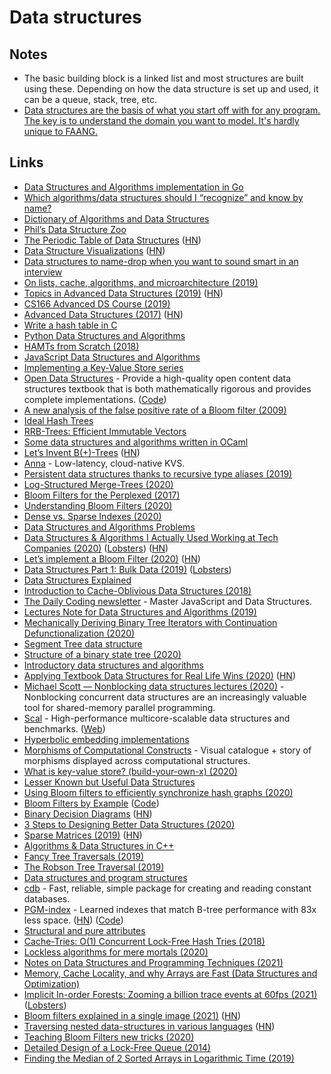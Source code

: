 # Data structures

## Notes

- The basic building block is a linked list and most structures are built using these. Depending on how the data structure is set up and used, it can be a queue, stack, tree, etc.
- [Data structures are the basis of what you start off with for any program. The key is to understand the domain you want to model. It's hardly unique to FAANG.](https://news.ycombinator.com/item?id=20039164)

## Links

- [Data Structures and Algorithms implementation in Go](https://github.com/floyernick/Data-Structures-and-Algorithms)
- [Which algorithms/data structures should I “recognize” and know by name?](https://softwareengineering.stackexchange.com/questions/155639/which-algorithms-data-structures-should-i-recognize-and-know-by-name)
- [Dictionary of Algorithms and Data Structures](https://xlinux.nist.gov/dads/)
- [Phil’s Data Structure Zoo](https://g1thubhub.github.io/data-structure-zoo.html)
- [The Periodic Table of Data Structures](https://stratos.seas.harvard.edu/files/stratos/files/periodictabledatastructures.pdf) ([HN](https://news.ycombinator.com/item?id=18314555))
- [Data Structure Visualizations](https://www.cs.usfca.edu/~galles/visualization/Algorithms.html) ([HN](https://news.ycombinator.com/item?id=19082943))
- [Data structures to name-drop when you want to sound smart in an interview](http://blog.amynguyen.net/?p=853)
- [On lists, cache, algorithms, and microarchitecture (2019)](https://pdziepak.github.io/2019/05/02/on-lists-cache-algorithms-and-microarchitecture/)
- [Topics in Advanced Data Structures (2019)](http://web.stanford.edu/class/cs166/handouts/100%20Suggested%20Final%20Project%20Topics.pdf) ([HN](https://news.ycombinator.com/item?id=19780387))
- [CS166 Advanced DS Course (2019)](http://web.stanford.edu/class/cs166/)
- [Advanced Data Structures (2017)](https://courses.csail.mit.edu/6.851/fall17/) ([HN](https://news.ycombinator.com/item?id=20044876))
- [Write a hash table in C](https://github.com/jamesroutley/write-a-hash-table)
- [Python Data Structures and Algorithms](https://github.com/prabhupant/python-ds)
- [HAMTs from Scratch (2018)](https://vaibhavsagar.com/blog/2018/07/29/hamts-from-scratch/)
- [JavaScript Data Structures and Algorithms](https://github.com/JoeKarlsson/data-structures)
- [Implementing a Key-Value Store series](http://codecapsule.com/2012/11/07/ikvs-implementing-a-key-value-store-table-of-contents/)
- [Open Data Structures](https://opendatastructures.org/) - Provide a high-quality open content data structures textbook that is both mathematically rigorous and provides complete implementations. ([Code](https://github.com/patmorin/ods))
- [A new analysis of the false positive rate of a Bloom filter (2009)](https://www.csee.usf.edu/~kchriste/energy/ipl10.pdf)
- [Ideal Hash Trees](https://lampwww.epfl.ch/papers/idealhashtrees.pdf)
- [RRB-Trees: Efficient Immutable Vectors](http://citeseerx.ist.psu.edu/viewdoc/download;jsessionid=0265C1992F573129BCC7D4AF7734DBF7?doi=10.1.1.592.5377&rep=rep1&type=pdf)
- [Some data structures and algorithms written in OCaml](https://github.com/jdan/ocaml-data-structures)
- [Let’s Invent B(+)-Trees](https://shachaf.net/w/b-trees) ([HN](https://news.ycombinator.com/item?id=23001831))
- [Anna](https://github.com/hydro-project/anna) - Low-latency, cloud-native KVS.
- [Persistent data structures thanks to recursive type aliases (2019)](https://www.aleksandra.codes/persistent-data-structures)
- [Log-Structured Merge-Trees (2020)](https://yetanotherdevblog.com/lsm/)
- [Bloom Filters for the Perplexed (2017)](https://sagi.io/bloom-filters-for-the-perplexed/)
- [Understanding Bloom Filters (2020)](https://yetanotherdevblog.com/bloom-filters/)
- [Dense vs. Sparse Indexes (2020)](https://yetanotherdevblog.com/dense-vs-sparse-indexes/)
- [Data Structures and Algorithms Problems](https://www.techiedelight.com/list-of-problems/)
- [Data Structures & Algorithms I Actually Used Working at Tech Companies (2020)](https://blog.pragmaticengineer.com/data-structures-and-algorithms-i-actually-used-day-to-day/) ([Lobsters](https://lobste.rs/s/n8tyip/data_structures_algorithms_i_actually)) ([HN](https://news.ycombinator.com/item?id=23841491))
- [Let’s implement a Bloom Filter (2020)](https://onatm.dev/2020/08/10/let-s-implement-a-bloom-filter/) ([HN](https://news.ycombinator.com/item?id=24102617))
- [Data Structures Part 1: Bulk Data (2019)](https://ourmachinery.com/post/data-structures-part-1-bulk-data/) ([Lobsters](https://lobste.rs/s/t8mrxn/data_structures_part_1_bulk_data))
- [Data Structures Explained](https://www.freecodecamp.org/news/learn-all-about-data-structures-used-in-computer-science/)
- [Introduction to Cache-Oblivious Data Structures (2018)](https://rcoh.me/posts/cache-oblivious-datastructures/)
- [The Daily Coding newsletter](https://thedailycoding.com/) - Master JavaScript and Data Structures.
- [Lectures Note for Data Structures and Algorithms (2019)](https://www.cs.bham.ac.uk/~jxb/DSA/dsa.pdf)
- [Mechanically Deriving Binary Tree Iterators with Continuation Defunctionalization (2020)](https://abhinavsarkar.net/posts/continuation-defunctionalization/)
- [Segment Tree data structure](https://cp-algorithms.com/data_structures/segment_tree.html)
- [Structure of a binary state tree (2020)](https://medium.com/@gballet/structure-of-a-binary-state-tree-part-1-48c587836d2f)
- [Introductory data structures and algorithms](https://github.com/sushinoya/fundamentals)
- [Applying Textbook Data Structures for Real Life Wins (2020)](https://heap.io/blog/engineering/applying-textbook-data-structures-for-real-life-wins) ([HN](https://news.ycombinator.com/item?id=24761105))
- [Michael Scott — Nonblocking data structures lectures (2020)](https://www.youtube.com/watch?v=9XAx279s7gs) - Nonblocking concurrent data structures are an increasingly valuable tool for shared-memory parallel programming.
- [Scal](https://github.com/cksystemsgroup/scal) - High-performance multicore-scalable data structures and benchmarks. ([Web](http://scal.cs.uni-salzburg.at/))
- [Hyperbolic embedding implementations](https://github.com/HazyResearch/hyperbolics)
- [Morphisms of Computational Constructs](https://github.com/prathyvsh/morphisms-of-computational-structures) - Visual catalogue + story of morphisms displayed across computational structures.
- [What is key-value store? (build-your-own-x) (2020)](http://djkooks.github.io/build-your-own-kv-store)
- [Lesser Known but Useful Data Structures](https://stackoverflow.com/questions/500607/what-are-the-lesser-known-but-useful-data-structures)
- [Using Bloom filters to efficiently synchronize hash graphs (2020)](https://martin.kleppmann.com/2020/12/02/bloom-filter-hash-graph-sync.html)
- [Bloom Filters by Example](https://llimllib.github.io/bloomfilter-tutorial/) ([Code](https://github.com/llimllib/bloomfilter-tutorial))
- [Binary Decision Diagrams](https://crypto.stanford.edu/pbc/notes/zdd/) ([HN](https://news.ycombinator.com/item?id=25342922))
- [3 Steps to Designing Better Data Structures (2020)](https://mochromatic.com/3-steps-to-designing-better-data-structures-in-elixir/)
- [Sparse Matrices (2019)](https://matteding.github.io/2019/04/25/sparse-matrices/) ([HN](https://news.ycombinator.com/item?id=25601288))
- [Algorithms & Data Structures in C++](https://github.com/xtaci/algorithms)
- [Fancy Tree Traversals (2019)](https://drs.is/post/fancy-tree-traversals/)
- [The Robson Tree Traversal (2019)](https://drs.is/post/robson-traversal/)
- [Data structures and program structures](http://cr.yp.to/data.html)
- [cdb](http://cr.yp.to/cdb.html) - Fast, reliable, simple package for creating and reading constant databases.
- [PGM-index](https://pgm.di.unipi.it/) - Learned indexes that match B-tree performance with 83x less space. ([HN](https://news.ycombinator.com/item?id=25899286)) ([Code](https://github.com/gvinciguerra/PGM-index))
- [Structural and pure attributes](https://minimalmodeling.substack.com/p/structural-and-pure-attributes)
- [Cache-Tries: O(1) Concurrent Lock-Free Hash Tries (2018)](http://aleksandar-prokopec.com/resources/docs/p137-prokopec.pdf)
- [Lockless algorithms for mere mortals (2020)](https://lwn.net/Articles/827180/)
- [Notes on Data Structures and Programming Techniques (2021)](https://www.cs.yale.edu/homes/aspnes/classes/223/notes.html)
- [Memory, Cache Locality, and why Arrays are Fast (Data Structures and Optimization)](https://www.youtube.com/watch?v=247cXLkYt2M)
- [Implicit In-order Forests: Zooming a billion trace events at 60fps (2021)](https://thume.ca/2021/03/14/iforests/) ([Lobsters](https://lobste.rs/s/gkmpyc/implicit_order_forests_zooming_billion))
- [Bloom filters explained in a single image (2021)](https://exampl.io/bloom-filters/) ([HN](https://news.ycombinator.com/item?id=26771991))
- [Traversing nested data-structures in various languages](https://github.com/josevalim/nested-data-structure-traversal) ([HN](https://news.ycombinator.com/item?id=26776786))
- [Teaching Bloom Filters new tricks (2020)](https://toao.com/blog/teaching-bloom-filters-new-tricks)
- [Detailed Design of a Lock-Free Queue (2014)](https://moodycamel.com/blog/2014/detailed-design-of-a-lock-free-queue)
- [Finding the Median of 2 Sorted Arrays in Logarithmic Time (2019)](https://medium.com/@hazemu/finding-the-median-of-2-sorted-arrays-in-logarithmic-time-1d3f2ecbeb46)
